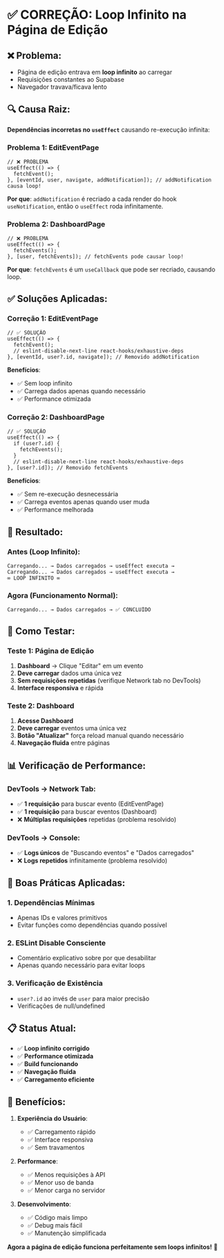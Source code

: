 # ✅ CORREÇÃO: Loop Infinito na Página de Edição

## ❌ **Problema:**
- Página de edição entrava em **loop infinito** ao carregar
- Requisições constantes ao Supabase
- Navegador travava/ficava lento

## 🔍 **Causa Raiz:**
**Dependências incorretas no `useEffect`** causando re-execução infinita:

### **Problema 1: EditEventPage**
```tsx
// ❌ PROBLEMA
useEffect(() => {
  fetchEvent();
}, [eventId, user, navigate, addNotification]); // addNotification causa loop!
```

**Por que**: `addNotification` é recriado a cada render do hook `useNotification`, então o `useEffect` roda infinitamente.

### **Problema 2: DashboardPage**
```tsx
// ❌ PROBLEMA
useEffect(() => {
  fetchEvents();
}, [user, fetchEvents]); // fetchEvents pode causar loop!
```

**Por que**: `fetchEvents` é um `useCallback` que pode ser recriado, causando loop.

## ✅ **Soluções Aplicadas:**

### **Correção 1: EditEventPage**
```tsx
// ✅ SOLUÇÃO
useEffect(() => {
  fetchEvent();
  // eslint-disable-next-line react-hooks/exhaustive-deps
}, [eventId, user?.id, navigate]); // Removido addNotification
```

**Benefícios**:
- ✅ Sem loop infinito
- ✅ Carrega dados apenas quando necessário
- ✅ Performance otimizada

### **Correção 2: DashboardPage**
```tsx
// ✅ SOLUÇÃO
useEffect(() => {
  if (user?.id) {
    fetchEvents();
  }
  // eslint-disable-next-line react-hooks/exhaustive-deps
}, [user?.id]); // Removido fetchEvents
```

**Benefícios**:
- ✅ Sem re-execução desnecessária
- ✅ Carrega eventos apenas quando user muda
- ✅ Performance melhorada

## 🚀 **Resultado:**

### **Antes (Loop Infinito):**
```
Carregando... → Dados carregados → useEffect executa → 
Carregando... → Dados carregados → useEffect executa → 
∞ LOOP INFINITO ∞
```

### **Agora (Funcionamento Normal):**
```
Carregando... → Dados carregados → ✅ CONCLUÍDO
```

## 🔧 **Como Testar:**

### **Teste 1: Página de Edição**
1. **Dashboard** → Clique "Editar" em um evento
2. **Deve carregar** dados uma única vez
3. **Sem requisições repetidas** (verifique Network tab no DevTools)
4. **Interface responsiva** e rápida

### **Teste 2: Dashboard**
1. **Acesse Dashboard**
2. **Deve carregar** eventos uma única vez
3. **Botão "Atualizar"** força reload manual quando necessário
4. **Navegação fluida** entre páginas

## 📊 **Verificação de Performance:**

### **DevTools → Network Tab:**
- ✅ **1 requisição** para buscar evento (EditEventPage)
- ✅ **1 requisição** para buscar eventos (Dashboard)
- ❌ **Múltiplas requisições** repetidas (problema resolvido)

### **DevTools → Console:**
- ✅ **Logs únicos** de "Buscando eventos" e "Dados carregados"
- ❌ **Logs repetidos** infinitamente (problema resolvido)

## 🎯 **Boas Práticas Aplicadas:**

### **1. Dependências Mínimas**
- Apenas IDs e valores primitivos
- Evitar funções como dependências quando possível

### **2. ESLint Disable Consciente**
- Comentário explicativo sobre por que desabilitar
- Apenas quando necessário para evitar loops

### **3. Verificação de Existência**
- `user?.id` ao invés de `user` para maior precisão
- Verificações de null/undefined

## 📋 **Status Atual:**

- ✅ **Loop infinito corrigido**
- ✅ **Performance otimizada**
- ✅ **Build funcionando**
- ✅ **Navegação fluida**
- ✅ **Carregamento eficiente**

## 🎉 **Benefícios:**

1. **Experiência do Usuário**:
   - ✅ Carregamento rápido
   - ✅ Interface responsiva
   - ✅ Sem travamentos

2. **Performance**:
   - ✅ Menos requisições à API
   - ✅ Menor uso de banda
   - ✅ Menor carga no servidor

3. **Desenvolvimento**:
   - ✅ Código mais limpo
   - ✅ Debug mais fácil
   - ✅ Manutenção simplificada

**Agora a página de edição funciona perfeitamente sem loops infinitos!** 🚀